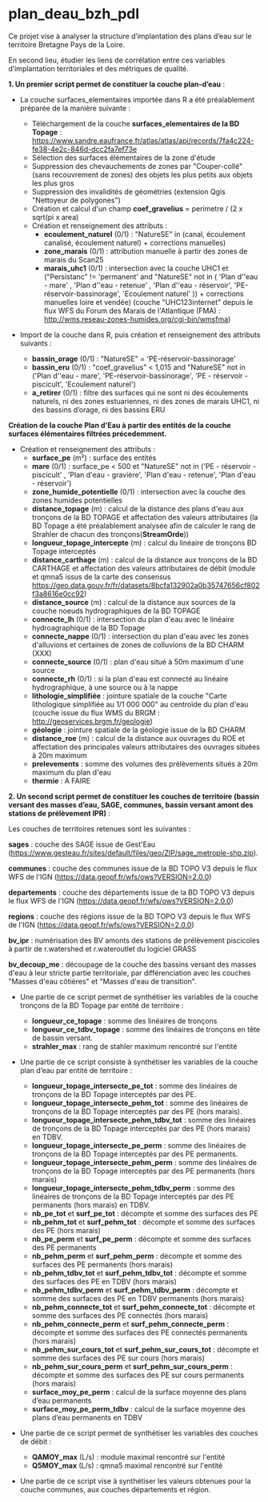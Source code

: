 # plan_deau_bzh_pdl

Ce projet vise à analyser la structure d’implantation des plans d’eau sur le territoire Bretagne Pays de la Loire.

En second lieu, étudier les liens de corrélation entre ces variables d’implantation territoriales et des métriques de qualité.

**1. Un premier script permet de constituer la couche plan-d’eau** :

-	La couche surfaces_elementaires importée dans R a été préalablement préparée de la manière suivante :
    - Téléchargement de la couche **surfaces_elementaires de la BD Topage** : https://www.sandre.eaufrance.fr/atlas/atlas/api/records/7fa4c224-fe38-4e2c-846d-dcc2fa7ef73e 
    - Sélection des surfaces élémentaires de la zone d'étude
    - Suppression des chevauchements de zones par "Couper-collé" (sans recouvrement de zones) des objets les plus petits aux objets les plus gros
    - Suppression des invalidités de géométries (extension Qgis "Nettoyeur de polygones")
    - Création et calcul d'un champ **coef_gravelius** = perimetre / (2 x sqrt(pi x area)
    - Création et renseignement des attributs :
        - **ecoulement_naturel** (0/1) : "NatureSE" in (canal, écoulement canalisé, écoulement naturel) + corrections manuelles)
        - **zone_marais** (0/1) : attribution manuelle à partir des zones de marais du Scan25
        - **marais_uhc1** (0/1) : intersection avec la couche UHC1  et ("Persistanc" != 'permanent' and  "NatureSE" not in ( 'Plan d''eau - mare' ,  'Plan d''eau - retenue' ,  'Plan d''eau - réservoir', 'PE-réservoir-bassinorage', 'Ecoulement naturel' )) + corrections manuelles loire et vendée) (couche "UHC123internet" depuis le flux WFS du Forum des Marais de l'Atlantique (FMA) : http://wms.reseau-zones-humides.org/cgi-bin/wmsfma)
     
- Import de la couche dans R, puis création et renseignement des attributs suivants :
    -	**bassin_orage** (0/1) : "NatureSE" = 'PE-réservoir-bassinorage'
    -	**bassin_eru** (0/1) : "coef_gravelius" < 1,015 and "NatureSE" not in ('Plan d''eau - mare', 'PE-réservoir-bassinorage', 'PE - réservoir -piscicult', 'Ecoulement naturel')
    -	**a_retirer** (0/1) : filtre des surfaces qui ne sont ni des écoulements naturels, ni des zones estuariennes, ni des zones de marais UHC1, ni des bassins d’orage, ni des bassins ERU

**Création de la couche Plan d'Eau à partir des entités de la couche surfaces élémentaires filtrées précedemment.**

- Création et renseignement des attributs :
    - **surface_pe** (m²) : surface des entités 
    - **mare** (0/1) : surface_pe < 500 et "NatureSE" not in ('PE - réservoir -piscicult' , 'Plan d'eau - gravière', 'Plan d'eau - retenue', 'Plan d'eau - réservoir')
    - **zone_humide_potentielle** (0/1) : intersection avec la couche des zones humides potentielles
    - **distance_topage** (m) : calcul de la distance des plans d'eau aux tronçons de la BD TOPAGE et affectation des valeurs attributaires (la BD Topage a été préalablement analysée afin de calculer le rang de Strahler de chacun des tronçons(**StreamOrde**))
    - **longueur_topage_intercepte** (m) : calcul du linéaire de tronçons BD Topage interceptés
    - **distance_carthage** (m) : calcul de la distance aux tronçons de la BD CARTHAGE et affectation des valeurs attributaires de débit (module et qmna5 issus de la carte des consensus https://geo.data.gouv.fr/fr/datasets/8bcfa132902a0b35747656cf802f3a8616e0cc92)
    - **distance_source** (m) : calcul de la distance aux sources de la couche noeuds hydrographiques de la BD TOPAGE
    - **connecte_lh** (0/1) : intersection du plan d'eau avec le linéaire hydroagraphique de la BD Topage
    - **connecte_nappe** (0/1) : intersection du plan d'eau avec les zones d'alluvions et certaines de zones de colluvions de la BD CHARM (XXX)
    - **connecte_source** (0/1) : plan d'eau situé à 50m maximum d'une source
    - **connecte_rh** (0/1) : si la plan d'eau est connecté au linéaire hydrographique, à une source ou à la nappe
    - **lithologie_simplifiée** : jointure spatiale de la couche "Carte lithologique simplifiée au 1/1 000 000" au centroïde du plan d'eau (couche issue du flux WMS du BRGM : http://geoservices.brgm.fr/geologie)
    - **géologie** :  jointure spatiale de la géologie issue de la BD CHARM
    - **distance_roe** (m) : calcul de la distance aux ouvrages du ROE et affectation des principales valeurs attributaires des ouvrages situées à 20m maximum
    - **prelevements** : somme des volumes des prélèvements situés à 20m maximum du plan d'eau
    - **thermie** : A FAIRE

**2. Un second script permet de constituer les couches de territoire (bassin versant des masses d’eau, SAGE, communes, bassin versant amont des stations de prélèvement IPR)** :

Les couches de territoires retenues sont les suivantes : 

**sages** : couche des SAGE issue de Gest'Eau (https://www.gesteau.fr/sites/default/files/geo/ZIP/sage_metrople-shp.zip).

**communes** : couche des communes issue de la BD TOPO V3 depuis le flux WFS de l'IGN (https://data.geopf.fr/wfs/ows?VERSION=2.0.0)

**departements** : couche des départements issue de la BD TOPO V3 depuis le flux WFS de l'IGN (https://data.geopf.fr/wfs/ows?VERSION=2.0.0)

**regions** : couche des régions issue de la BD TOPO V3 depuis le flux WFS de l'IGN (https://data.geopf.fr/wfs/ows?VERSION=2.0.0)

**bv_ipr** : numérisation des BV amonts des stations de prélèvement piscicoles à partir de r.watershed et r.wateroutlet du logiciel GRASS

**bv_decoup_me** : découpage de la couche des bassins versant des masses d'eau à leur stricte partie territoriale, par différenciation avec les couches "Masses d'eau côtières" et "Masses d'eau de transition".

-	Une partie de ce script permet de synthétiser les variables de la couche tronçons de la BD Topage par entité de territoire :
    -	**longueur_ce_topage** : somme des linéaires de tronçons
    -	**longueur_ce_tdbv_topage** : somme des linéaires de tronçons en tête de bassin versant.
    -	**strahler_max** : rang de stahler maximum rencontré sur l'entité
 
-	Une partie de ce script consiste à synthétiser les variables de la couche plan d’eau par entité de territoire :
    -	**longueur_topage_intersecte_pe_tot** : somme des linéaires de tronçons de la BD Topage interceptés par des PE.
    -	**longueur_topage_intersecte_pehm_tot** : somme des linéaires de tronçons de la BD Topage interceptés par des PE (hors marais).
    -	**longueur_topage_intersecte_pehm_tdbv_tot** : somme des linéaires de tronçons de la BD Topage interceptés par des PE (hors marais) en TDBV.
    -	**longueur_topage_intersecte_pe_perm** : somme des linéaires de tronçons de la BD Topage interceptés par des PE permanents.
    -	**longueur_topage_intersecte_pehm_perm** : somme des linéaires de tronçons de la BD Topage interceptés par des PE permanents (hors marais)
    -	**longueur_topage_intersecte_pehm_tdbv_perm** : somme des linéaires de tronçons de la BD Topage interceptés par des PE permanents (hors marais) en TDBV.
    -	**nb_pe_tot** et **surf_pe_tot** : décompte et somme des surfaces des PE
    -	**nb_pehm_tot** et **surf_pehm_tot** : décompte et somme des surfaces des PE (hors marais)
    -	**nb_pe_perm** et **surf_pe_perm** : décompte et somme des surfaces des PE permanents
    -	**nb_pehm_perm** et **surf_pehm_perm** : décompte et somme des surfaces des PE permanents (hors marais)
    -	**nb_pehm_tdbv_tot** et **surf_pehm_tdbv_tot** : décompte et somme des surfaces des PE en TDBV (hors marais)
    -	**nb_pehm_tdbv_perm** et **surf_pehm_tdbv_perm** : décompte et somme des surfaces des PE en TDBV permanents (hors marais)
    -	**nb_pehm_connecte_tot** et **surf_pehm_connecte_tot** : décompte et somme des surfaces des PE connectés (hors marais)
    -	**nb_pehm_connecte_perm** et **surf_pehm_connecte_perm** : décompte et somme des surfaces des PE connectés permanents (hors marais)
    -	**nb_pehm_sur_cours_tot** et **surf_pehm_sur_cours_tot** : décompte et somme des surfaces des PE sur cours (hors marais)
    -	**nb_pehm_sur_cours_perm** et **surf_pehm_sur_cours_perm** : décompte et somme des surfaces des PE sur cours permanents (hors marais)
    -	**surface_moy_pe_perm** : calcul de la surface moyenne des plans d’eau permanents
    -	**surface_moy_pe_perm_tdbv** : calcul de la surface moyenne des plans d’eau permanents en TDBV

- Une partie de ce script permet de synthétiser les variables des couches de débit :
    -	**QAMOY_max** (L/s) : module maximal rencontré sur l'entité
    -	**Q5MOY_max** (L/s) : qmna5 maximal rencontré sur l'entité
    
- Une partie de ce script vise à synthétiser les valeurs obtenues pour la couche communes, aux couches départements et région.
   